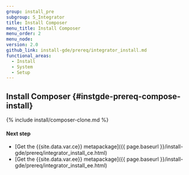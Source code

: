 ```yaml
---
group: install_pre
subgroup: S_Integrator
title: Install Composer
menu_title: Install Composer
menu_order: 2
menu_node:
version: 2.0
github_link: install-gde/prereq/integrator_install.md
functional_areas:
  - Install
  - System
  - Setup
---
```


## Install Composer {#instgde-prereq-compose-install}

{% include install/composer-clone.md %}

#### Next step
*	[Get the {{site.data.var.ce}} metapackage]({{ page.baseurl }}/install-gde/prereq/integrator_install_ce.html)
*	[Get the {{site.data.var.ee}} metapackage]({{ page.baseurl }}/install-gde/prereq/integrator_install_ee.html)